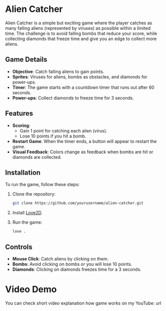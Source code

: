 # Alien Catcher

Alien Catcher is a simple but exciting game where the player catches as many falling aliens (represented by viruses) as possible within a limited time. The challenge is to avoid falling bombs that reduce your score, while collecting diamonds that freeze time and give you an edge to collect more aliens.

## Game Details

- **Objective**: Catch falling aliens to gain points.
- **Sprites**: Viruses for aliens, bombs as obstacles, and diamonds for power-ups.
- **Timer**: The game starts with a countdown timer that runs out after 60 seconds.
- **Power-ups**: Collect diamonds to freeze time for 3 seconds.

## Features

- **Scoring**:
  - Gain 1 point for catching each alien (virus).
  - Lose 10 points if you hit a bomb.
- **Restart Game**: When the timer ends, a button will appear to restart the game.
- **Visual Feedback**: Colors change as feedback when bombs are hit or diamonds are collected.

## Installation

To run the game, follow these steps:

1. Clone the repository:
    ```bash
    git clone https://github.com/yourusername/alien-catcher.git
    ```

2. Install [Love2D](https://love2d.org/).

3. Run the game:
    ```bash
    love .
    ```

## Controls

- **Mouse Click**: Catch aliens by clicking on them.
- **Bombs**: Avoid clicking on bombs or you will lose 10 points.
- **Diamonds**: Clicking on diamonds freezes time for a 3 seconds.

# Video Demo
You can check short video explanation how game works on my YouTube:  url
